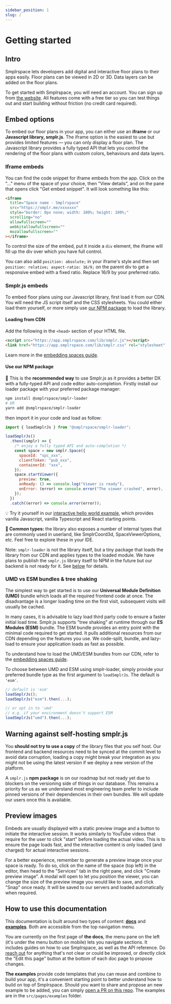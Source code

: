 ```yaml
---
sidebar_position: 1
slug: /
---
```


# Getting started

## Intro

Smplrspace lets developers add digital and interactive floor plans to their apps easily. Floor plans can be viewed in 2D or 3D. Data layers can be added on the floor plans.

To get started with Smplrspace, you will need an account. You can sign up from [the website](https://www.smplrspace.com). All features come with a free tier so you can test things out and start building without friction (no credit card required).

## Embed options

To embed our floor plans in your app, you can either use an **iframe** or our **Javascript library, smplr.js**. The iframe option is the easiest to use but provides limited features — you can only display a floor plan. The Javascript library provides a fully typed API that lets you control the rendering of the floor plans with custom colors, behaviours and data layers.

### Iframe embeds

You can find the code snippet for iframe embeds from the app. Click on the "..." menu of the space of your choice, then "View details", and on the pane that opens click "Get embed snippet". It will look something like this:

```html
<iframe
  title="Space name - Smplrspace"
  src="https://smplr.me/xxxxxxx"
  style="border: 0px none; width: 100%; height: 100%;"
  scrolling="no"
  allowfullscreen=""
  webkitallowfullscreen=""
  mozallowfullscreen=""
></iframe>
```

To control the size of the embed, put it inside a `div` element, the iframe will fill up the div over which you have full control.

You can also add `position: absolute;` in your iframe's style and then set `position: relative; aspect-ratio: 16/9;` on the parent div to get a responsive embed with a fixed ratio. Replace 16/9 by your preferred ratio.

### Smplr.js embeds

To embed floor plans using our Javascript library, first load it from our CDN. You will need the JS script itself and the CSS stylesheets. You could either load them yourself, or more simply use [our NPM package](https://www.npmjs.com/package/@smplrspace/smplr-loader) to load the library.

#### Loading from CDN

Add the following in the `<head>` section of your HTML file.

```html
<script src="https://app.smplrspace.com/lib/smplr.js"></script>
<link href="https://app.smplrspace.com/lib/smplr.css" rel="stylesheet" />
```

Learn more in the [embedding spaces guide](/guides/embedding#loading-smplrjs-umd-from-our-cdn).

#### Use our NPM package

🥇 This is the **recommended way** to use Smplr.js as it provides a better DX with a fully-typed API and code editor auto-completion. Firstly install our loader package with your preferred package manager:

```sh
npm install @smplrspace/smplr-loader
# OR
yarn add @smplrspace/smplr-loader
```

then import it in your code and load as follow:

```js
import { loadSmplrJs } from "@smplrspace/smplr-loader";

loadSmplrJs()
  .then((smplr) => {
    /* enjoy a fully typed API and auto-completion */
    const space = new smplr.Space({
      spaceId: "spc_xxx",
      clientToken: "pub_xxx",
      containerId: "xxx",
    });
    space.startViewer({
      preview: true,
      onReady: () => console.log("Viewer is ready"),
      onError: (error) => console.error("The viewer crashed", error),
    });
  })
  .catch((error) => console.error(error));
```

💡 Try it yourself in our [interactive hello world example](/examples/hello-world), which provides vanilla Javascript, vanilla Typescript and React starting points.

**🤖 Common types:** the library also exposes a number of internal types that are commonly used in userland, like SmplrCoord3d, SpaceViewerOptions, etc. Feel free to explore these in your IDE.

Note: `smplr-loader` is not the library itself, but a tiny package that loads the library from our CDN and applies types to the loaded module. We have plans to publish the `smplr.js` library itself to NPM in the future but our backend is not ready for it. See [below](/#warning-against-self-hosting-smplrjs) for details.

### UMD vs ESM bundles & tree shaking

The simplest way to get started is to use our **Universal Module Definition (UMD)** bundle which loads all the required frontend code at once. The disadvantage is a longer loading time on the first visit, subsequent visits will usually be cached.

In many cases, it is advisable to lazy load third party code to ensure a faster initial load time. Smplr.js supports "tree shaking" at runtime through our **ES Modules (ESM)** bundle. The ESM bundle provides an entry point with the minimal code required to get started. It pulls additional resources from our CDN depending on the features you use. We code-split, bundle, and lazy-load to ensure your application loads as fast as possible.

To understand how to load the UMD/ESM bundles from our CDN, refer to the [embedding spaces guide](/guides/embedding#loading-smplrjs-umd-from-our-cdn).

To choose between UMD and ESM using smplr-loader, simply provide your preferred bundle type as the first argument to `loadSmplrJs`. The default is `'esm'`.

```js
// default is 'esm'
loadSmplrJs();
loadSmplrJs("esm").then(...);

// or opt in to 'umd'
// e.g. if your environment doesn't support ESM
loadSmplrJs("umd").then(...);
```

## Warning against self-hosting smplr.js

You **should not try to use a copy** of the library files that you self host. Our frontend and backend resources need to be synced at the commit level to avoid data corruption, loading a copy might break your integration as you might not be using the latest version if we deploy a new version of the platform.

A `smplr.js` **npm package** is on our roadmap but not ready yet due to blockers on the versioning side of things in our database. This remains a priority for us as we understand most engineering team prefer to include pinned versions of their dependencies in their own bundles. We will update our users once this is available.

## Preview images

Embeds are usually displayed with a static preview image and a button to initiate the interactive session. It works similarly to YouTube videos that require for the user to click "start" before loading the actual video. This is to ensure the page loads fast, and the interactive content is only loaded (and charged) for actual interactive sessions.

For a better experience, remember to generate a preview image once your space is ready. To do so, click on the name of the space (top left) in the editor, then head to the "Services" tab in the right pane, and click "Create preview image". A modal will open to let you position the viewer, you can change the size of the preview image you would like to save, and click "Snap" once ready. It will be saved to our servers and loaded automatically when required.

## How to use this documentation

This documentation is built around two types of content: **[docs](/)** and **[examples](/examples)**. Both are accessible from the top navigation menu.

You are currently on the first page of **the docs**, the menu pane on the left (it's under the menu button on mobile) lets you navigate sections. It includes guides on how to use Smplrspace, as well as the API reference. Do [reach out](https://www.smplrspace.com/support) for anything that's not clear or could be improved, or directly click the "Edit this page" button at the bottom of each doc page to propose changes.

**The examples** provide code templates that you can reuse and combine to build your app, it's a convenient starting point to better understand how to build on top of Smplrspace. Should you want to share and propose an new example to be added, you can simply [open a PR on this repo](https://github.com/smplrspace/docs). The examples are in the `src/pages/examples` folder.
